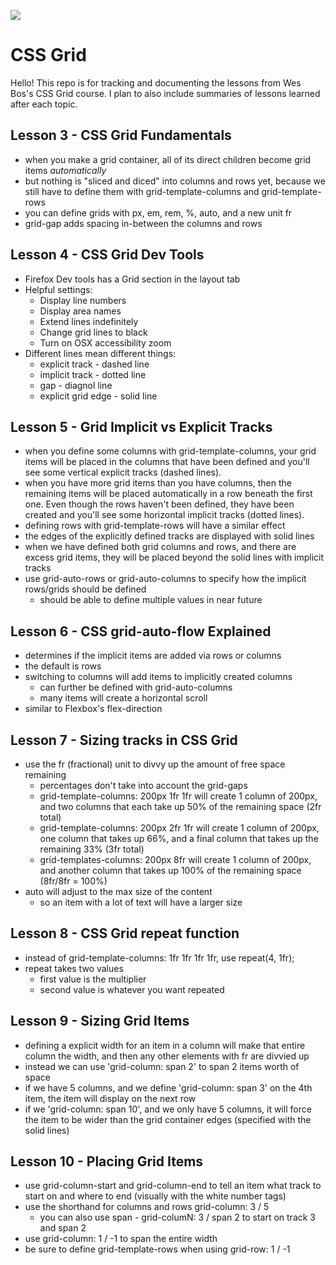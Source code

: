 ![](https://res.cloudinary.com/wesbos/image/upload/v1515524452/GRID-social-share_wlfzk3.png)

# CSS Grid

Hello! This repo is for tracking and documenting the lessons from Wes Bos's CSS Grid course. I plan to also include summaries of lessons learned after each topic.

## Lesson 3 - CSS Grid Fundamentals

- when you make a grid container, all of its direct children become grid items *automatically*
- but nothing is "sliced and diced" into columns and rows yet, because we still have to define them with grid-template-columns and grid-template-rows
- you can define grids with px, em, rem, %, auto, and a new unit fr 
- grid-gap adds spacing in-between the columns and rows

## Lesson 4 - CSS Grid Dev Tools

- Firefox Dev tools has a Grid section in the layout tab
- Helpful settings:
  - Display line numbers
  - Display area names
  - Extend lines indefinitely
  - Change grid lines to black
  - Turn on OSX accessibility zoom
- Different lines mean different things:
  - explicit track - dashed line
  - implicit track - dotted line
  - gap - diagnol line
  - explicit grid edge - solid line

## Lesson 5 - Grid Implicit vs Explicit Tracks
- when you define some columns with grid-template-columns, your grid items will be placed in the columns that have been defined and you'll see some vertical explicit tracks (dashed lines). 
- when you have more grid items than you have columns, then the remaining items will be placed automatically in a row beneath the first one. Even though the rows haven't been defined, they have been created and you'll see some horizontal implicit tracks (dotted lines).
- defining rows with grid-template-rows will have a similar effect
- the edges of the explicitly defined tracks are displayed with solid lines
- when we have defined both grid columns and rows, and there are excess grid items, they will be placed beyond the solid lines with implicit tracks
- use grid-auto-rows or grid-auto-columns to specify how the implicit rows/grids should be defined
  - should be able to define multiple values in near future

## Lesson 6 - CSS grid-auto-flow Explained
- determines if the implicit items are added via rows or columns
- the default is rows
- switching to columns will add items to implicitly created columns
  - can further be defined with grid-auto-columns
  - many items will create a horizontal scroll
- similar to Flexbox's flex-direction

## Lesson 7 - Sizing tracks in CSS Grid
- use the fr (fractional) unit to divvy up the amount of free space remaining
  - percentages don't take into account the grid-gaps
  - grid-template-columns: 200px 1fr 1fr will create 1 column of 200px, and two columns that each take up 50% of the remaining space (2fr total)
  - grid-template-columns: 200px 2fr 1fr will create 1 column of 200px, one column that takes up 66%, and a final column that takes up the remaining 33% (3fr total)
  - grid-templates-columns: 200px 8fr will create 1 column of 200px, and another column that takes up 100% of the remaining space (8fr/8fr = 100%)
- auto will adjust to the max size of the content
  - so an item with a lot of text will have a larger size

## Lesson 8 - CSS Grid repeat function
- instead of grid-template-columns: 1fr 1fr 1fr 1fr, use repeat(4, 1fr);
- repeat takes two values
  - first value is the multiplier
  - second value is whatever you want repeated

## Lesson 9 - Sizing Grid Items
- defining a explicit width for an item in a column will make that entire column the width, and then any other elements with fr are divvied up
- instead we can use 'grid-column: span 2' to span 2 items worth of space
- if we have 5 columns, and we define 'grid-column: span 3' on the 4th item, the item will display on the next row
- if we 'grid-column: span 10', and we only have 5 columns, it will force the item to be wider than the grid container edges (specified with the solid lines)

## Lesson 10 - Placing Grid Items
- use grid-column-start and grid-column-end to tell an item what track to start on and where to end (visually with the white number tags)
- use the shorthand for columns and rows grid-column: 3 / 5
  - you can also use span - grid-columN: 3 / span 2 to start on track 3 and span 2
- use grid-column: 1 / -1 to span the entire width
- be sure to define grid-template-rows when using grid-row: 1 / -1

